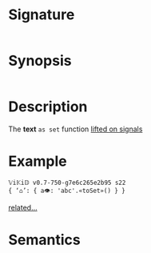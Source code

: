 # Signature
```vikid-signature
```

# Synopsis
```vikid-synopsis
```

# Description
The __text__ `as set` function [lifted on signals](/refman/concepts/pure_functions)

# Example
```vikid-script
𝕍i𝕂i𝔻 v0.7-750-g7e6c265e2b95 s22
{ ‘⌂’: { a👁: 'abc'.«toSet»() } }
```


[related...](https://en.wikipedia.org/wiki/Set_(mathematics))

# Semantics
